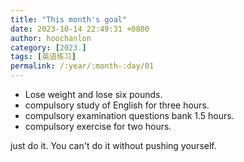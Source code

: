 ```yaml
---
title: "This month's goal"
date: 2023-10-14 22:49:31 +0800
author: hoochanlon
category: [2023.]
tags: [英语练习]
permalink: /:year/:month-:day/01
---
```


* Lose weight and lose six pounds.
* compulsory study of English for three hours.
* compulsory examination questions bank 1.5 hours.
* compulsory exercise for two hours.

<!-- more -->

just do it. You can't do it without pushing yourself.
